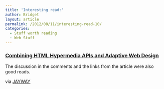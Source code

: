 ```yaml
---
title: 'Interesting read:'
author: Bridget
layout: article
permalink: /2012/08/11/interesting-read-10/
categories:
  - Stuff worth reading
  - Web Stuff
---
```

### [Combining HTML Hypermedia APIs and Adaptive Web Design][1]

The discussion in the comments and the links from the article were also good reads.

via [JAYWAY][2]

 [1]: http://www.jayway.com/2012/08/01/combining-html-hypermedia-apis-and-adaptive-web-design/
 [2]: http://www.jayway.com/